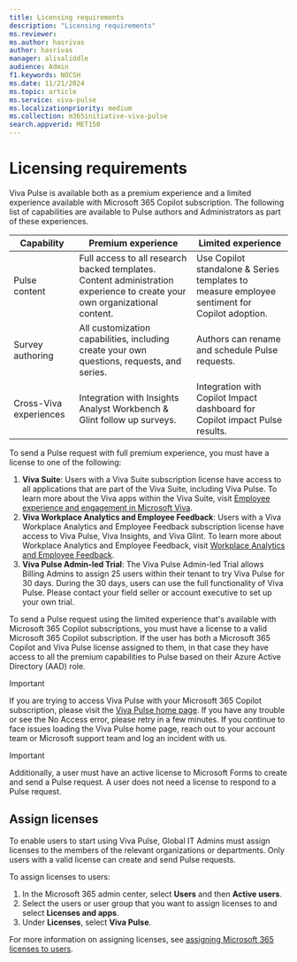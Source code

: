 ```yaml
---
title: Licensing requirements
description: "Licensing requirements"
ms.reviewer: 
ms.author: hasrivas
author: hasrivas
manager: alisaliddle
audience: Admin
f1.keywords: NOCSH
ms.date: 11/21/2024
ms.topic: article
ms.service: viva-pulse
ms.localizationpriority: medium
ms.collection: m365initiative-viva-pulse  
search.appverid: MET150
---
```


# Licensing requirements

Viva Pulse is available both as a premium experience and a limited experience available with Microsoft 365 Copilot subscription. The following list of capabilities are available to Pulse authors and Administrators as part of these experiences. 

| Capability | Premium experience | Limited experience | 
| ----------- | ------------------ | ------------------| 
| Pulse content|Full access to all research backed templates. Content administration experience to create your own organizational content.|Use Copilot standalone & Series templates to measure employee sentiment for Copilot adoption.|
| Survey authoring |All customization capabilities, including create your own questions, requests, and series. | Authors can rename and schedule Pulse requests. |
| Cross-Viva experiences|Integration with Insights Analyst Workbench & Glint follow up surveys.| Integration with Copilot Impact dashboard for Copilot impact Pulse results.|

To send a Pulse request with full premium experience, you must have a license to one of the following:

1. **Viva Suite**: Users with a Viva Suite subscription license have access to all applications that are part of the Viva Suite, including Viva Pulse. To learn more about the Viva apps within the Viva Suite, visit [Employee experience and engagement in Microsoft Viva](https://www.microsoft.com/microsoft-viva).
2. **Viva Workplace Analytics and Employee Feedback**: Users with a Viva Workplace Analytics and Employee Feedback subscription license have access to Viva Pulse, Viva Insights, and Viva Glint. To learn more about Workplace Analytics and Employee Feedback, visit [Workplace Analytics and Employee Feedback](https://www.microsoft.com/en-us/microsoft-viva/workplace-analytics-and-feedback).
3. **Viva Pulse Admin-led Trial**: The Viva Pulse Admin-led Trial allows Billing Admins to assign 25 users within their tenant to try Viva Pulse for 30 days. During the 30 days, users can use the full functionality of Viva Pulse. Please contact your field seller or account executive to set up your own trial.

To send a Pulse request using the limited experience that's available with Microsoft 365 Copilot subscriptions, you must have a license to a valid Microsoft 365 Copilot subscription. If the user has both a Microsoft 365 Copilot and Viva Pulse license assigned to them, in that case they have access to all the premium capabilities to Pulse based on their Azure Active Directory (AAD) role. 


> [!IMPORTANT]
> If you are trying to access Viva Pulse with your Microsoft 365 Copilot subscription, please visit the [Viva Pulse home page](https://pulse.cloud.microsoft). If you have any trouble or see the No Access error, please retry in a few minutes. If you continue to face issues loading the Viva Pulse home page, reach out to your account team or Microsoft support team and log an incident with us.


> [!IMPORTANT]
> Additionally, a user must have an active license to Microsoft Forms to create and send a Pulse request. A user does not need a license to respond to a Pulse request.

## Assign licenses

To enable users to start using Viva Pulse, Global IT Admins must assign licenses to the members of the relevant organizations or departments. Only users with a valid license can create and send Pulse requests.

To assign licenses to users:

1. In the Microsoft 365 admin center, select **Users** and then **Active users**.
2. Select the users or user group that you want to assign licenses to and select **Licenses and apps**.
3. Under **Licenses**, select **Viva Pulse**.

For more information on assigning licenses, see [assigning Microsoft 365 licenses to users](/microsoft-365/admin/manage/assign-licenses-to-users).
